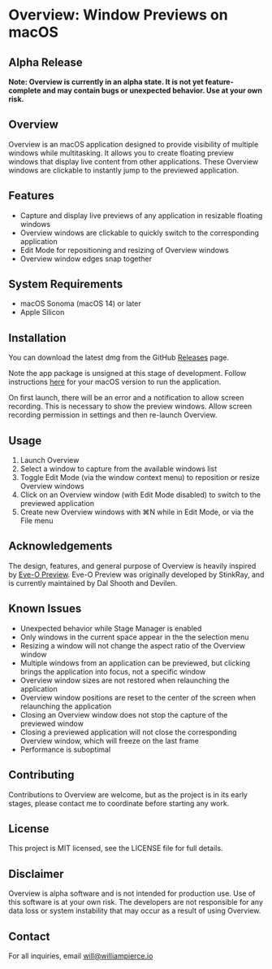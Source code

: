 # Overview: Window Previews on macOS

## Alpha Release

**Note: Overview is currently in an alpha state. It is not yet feature-complete and may contain bugs or unexpected behavior. Use at your own risk.**

## Overview

Overview is an macOS application designed to provide visibility of multiple windows while multitasking. It allows you to create floating preview windows that display live content from other applications. These Overview windows are clickable to instantly jump to the previewed application. 

## Features

- Capture and display live previews of any application in resizable floating windows
- Overview windows are clickable to quickly switch to the corresponding application
- Edit Mode for repositioning and resizing of Overview windows
- Overview window edges snap together

## System Requirements

- macOS Sonoma (macOS 14) or later
- Apple Silicon

## Installation

You can download the latest dmg from the GitHub [Releases](https://github.com/williamcpierce/Overview/releases) page. 

Note the app package is unsigned at this stage of development. Follow instructions [here](https://support.apple.com/guide/mac-help/open-a-mac-app-from-an-unknown-developer-mh40616/mac) for your macOS version to run the application.  

On first launch, there will be an error and a notification to allow screen recording. This is necessary to show the preview windows. Allow screen recording permission in settings and then re-launch Overview. 

## Usage

1. Launch Overview
2. Select a window to capture from the available windows list
3. Toggle Edit Mode (via the window context menu) to reposition or resize Overview windows
4. Click on an Overview window (with Edit Mode disabled) to switch to the previewed application
5. Create new Overview windows with ⌘N while in Edit Mode, or via the File menu

## Acknowledgements

The design, features, and general purpose of Overview is heavily inspired by [Eve-O Preview](https://github.com/Proopai/eve-o-preview). 
Eve-O Preview was originally developed by StinkRay, and is currently maintained by Dal Shooth and Devilen. 

## Known Issues

- Unexpected behavior while Stage Manager is enabled
- Only windows in the current space appear in the the selection menu
- Resizing a window will not change the aspect ratio of the Overview window
- Multiple windows from an application can be previewed, but clicking brings the application into focus, not a specific window
- Overview window sizes are not restored when relaunching the application
- Overview window positions are reset to the center of the screen when relaunching the application
- Closing an Overview window does not stop the capture of the previewed window
- Closing a previewed application will not close the corresponding Overview window, which will freeze on the last frame
- Performance is suboptimal

## Contributing

Contributions to Overview are welcome, but as the project is in its early stages, please contact me to coordinate before starting any work.

## License

This project is MIT licensed, see the LICENSE file for full details. 

## Disclaimer

Overview is alpha software and is not intended for production use. Use of this software is at your own risk. The developers are not responsible for any data loss or system instability that may occur as a result of using Overview.

## Contact

For all inquiries, email will@williampierce.io
